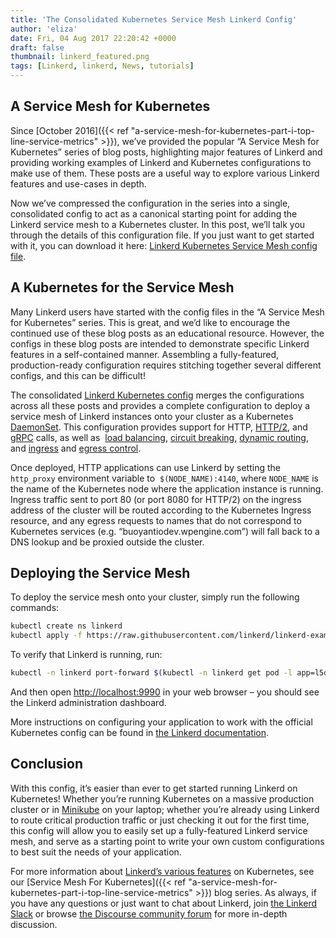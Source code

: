 ```yaml
---
title: 'The Consolidated Kubernetes Service Mesh Linkerd Config'
author: 'eliza'
date: Fri, 04 Aug 2017 22:20:42 +0000
draft: false
thumbnail: linkerd_featured.png
tags: [Linkerd, linkerd, News, tutorials]
---
```


## A Service Mesh for Kubernetes

Since [October 2016]({{< ref "a-service-mesh-for-kubernetes-part-i-top-line-service-metrics" >}}), we’ve provided the popular “A Service Mesh for Kubernetes” series of blog posts, highlighting major features of Linkerd and providing working examples of Linkerd and Kubernetes configurations to make use of them. These posts are a useful way to explore various Linkerd features and use-cases in depth. 

Now we’ve compressed the configuration in the series into a single, consolidated config to act as a canonical starting point for adding the Linkerd service mesh to a Kubernetes cluster. In this post, we’ll talk you through the details of this configuration file. If you just want to get started with it, you can download it here: [Linkerd Kubernetes Service Mesh config file](https://github.com/linkerd/linkerd-examples/blob/master/k8s-daemonset/k8s/servicemesh.yml).

## A Kubernetes for the Service Mesh

Many Linkerd users have started with the config files in the “A Service Mesh for Kubernetes” series. This is great, and we’d like to encourage the continued use of these blog posts as an educational resource. However, the configs in these blog posts are intended to demonstrate specific Linkerd features in a self-contained manner. Assembling a fully-featured, production-ready configuration requires stitching together several different configs, and this can be difficult! 

The consolidated [Linkerd Kubernetes config](https://github.com/linkerd/linkerd-examples/blob/master/k8s-daemonset/k8s/servicemesh.yml) merges the configurations across all these posts and provides a complete configuration to deploy a service mesh of Linkerd instances onto your cluster as a Kubernetes [DaemonSet](https://kubernetes.io/docs/concepts/workloads/controllers/daemonset/). This configuration provides support for HTTP, [HTTP/2](https://buoyant.io/2017/01/10/http2-grpc-and-linkerd/), and [gRPC](https://buoyant.io/2017/04/19/a-service-mesh-for-kubernetes-part-ix-grpc-for-fun-and-profit/) calls, as well as  [load balancing](https://buoyant.io/2016/03/16/beyond-round-robin-load-balancing-for-latency/), [circuit breaking](https://buoyant.io/2017/01/13/making-microservices-more-resilient-with-circuit-breaking/), [dynamic routing](https://buoyant.io/2016/11/04/a-service-mesh-for-kubernetes-part-iv-continuous-deployment-via-traffic-shifting/), and [ingress](https://buoyant.io/2017/04/06/a-service-mesh-for-kubernetes-part-viii-linkerd-as-an-ingress-controller/) and [egress control](https://buoyant.io/2017/06/20/a-service-mesh-for-kubernetes-part-xi-egress/). 

Once deployed, HTTP applications can use Linkerd by setting the `http_proxy` environment variable to  `$(NODE_NAME):4140`, where `NODE_NAME` is the name of the Kubernetes node where the application instance is running. Ingress traffic sent to port 80 (or port 8080 for HTTP/2) on the ingress address of the cluster will be routed according to the Kubernetes Ingress resource, and any egress requests to names that do not correspond to Kubernetes services (e.g. “buoyantiodev.wpengine.com”) will fall back to a DNS lookup and be proxied outside the cluster.

## Deploying the Service Mesh

To deploy the service mesh onto your cluster, simply run the following commands:

```bash
kubectl create ns linkerd
kubectl apply -f https://raw.githubusercontent.com/linkerd/linkerd-examples/master/k8s-daemonset/k8s/servicemesh.yml
```

To verify that Linkerd is running, run:

```bash
kubectl -n linkerd port-forward $(kubectl -n linkerd get pod -l app=l5d -o jsonpath='{.items[0].metadata.name}') 9990 &
```

And then open [http://localhost:9990](http://localhost:9990) in your web browser – you should see the Linkerd administration dashboard. 

More instructions on configuring your application to work with the official Kubernetes config can be found in [the Linkerd documentation](https://linkerd.io/getting-started/k8s/).

## Conclusion

With this config, it’s easier than ever to get started running Linkerd on Kubernetes! Whether you’re running Kubernetes on a massive production cluster or in [Minikube](https://github.com/kubernetes/minikube) on your laptop; whether you’re already using Linkerd to route critical production traffic or just checking it out for the first time, this config will allow you to easily set up a fully-featured Linkerd service mesh, and serve as a starting point to write your own custom configurations to best suit the needs of your application. 

For more information about [Linkerd’s various features](https://linkerd.io/features/index.html) on Kubernetes, see our [Service Mesh For Kubernetes]({{< ref "a-service-mesh-for-kubernetes-part-i-top-line-service-metrics" >}}) blog series. As always, if you have any questions or just want to chat about Linkerd, join [the Linkerd Slack](http://slack.linkerd.io/) or browse [the Discourse community forum](https://discourse.linkerd.io) for more in-depth discussion.
